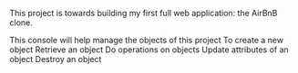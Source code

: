 This project is towards building my first full web application: the AirBnB clone.

This console will help manage the objects of this project
To create a new object
Retrieve an object
Do operations on objects
Update attributes of an object
Destroy an object


